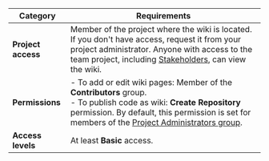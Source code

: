 


| Category | Requirements |
|--------------|-------------|
| **Project access** | Member of the project where the wiki is located. If you don't have access, request it from your project administrator. Anyone with access to the team project, including [Stakeholders](../../organizations/security/get-started-stakeholder.md), can view the wiki. |
| **Permissions** | - To add or edit wiki pages: Member of the **Contributors** group.<br> - To publish code as wiki: **Create Repository** permission. By default, this permission is set for members of the [Project Administrators group](../../repos/git/set-git-repository-permissions.md).|
| **Access levels** | At least **Basic** access. |
